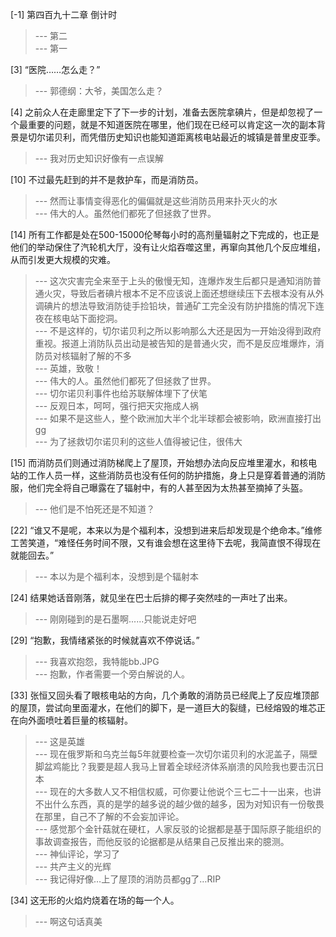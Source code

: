 
[-1] 第四百九十二章 倒计时
>--- 第二<br>
>--- 第一<br>

[3] “医院……怎么走？”
>--- 郭德纲：大爷，美国怎么走？<br>

[4] 之前众人在走廊里定下了下一步的计划，准备去医院拿碘片，但是却忽视了一个最重要的问题，就是不知道医院在哪里，他们现在已经可以肯定这一次的副本背景是切尔诺贝利，而凭借历史知识也能知道距离核电站最近的城镇是普里皮亚季。
>--- 我对历史知识好像有一点误解<br>

[10] 不过最先赶到的并不是救护车，而是消防员。
>--- 然而让事情变得恶化的偏偏就是这些消防员用来扑灭火的水<br>
>--- 伟大的人。虽然他们都死了但拯救了世界。<br>

[14] 所有工作都是处在500-15000伦琴每小时的高剂量辐射之下完成的，也正是他们的举动保住了汽轮机大厅，没有让火焰吞噬这里，再窜向其他几个反应堆组，从而引发更大规模的灾难。
>--- 这次灾害完全来至于上头的傲慢无知，连爆炸发生后都只是通知消防普通火灾，导致后者碘片根本不足不应该说上面还想继续压下去根本没有从外调碘片的想法导致消防徒手捡铅块，普通矿工完全没有防护措施的情况下连夜在核电站下面挖洞。<br>
>--- 不是这样的，切尔诺贝利之所以影响那么大还是因为一开始没得到政府重视。报道上消防队员出动是被告知的是普通火灾，而不是反应堆爆炸，消防员对核辐射了解的不多<br>
>--- 英雄，致敬！<br>
>--- 伟大的人。虽然他们都死了但拯救了世界。<br>
>--- 切尔诺贝利事件也给苏联解体埋下了伏笔<br>
>--- 反观日本，呵呵，强行把天灾拖成人祸<br>
>--- 如果不是这些人，整个欧洲加大半个北半球都会被影响，欧洲直接打出gg<br>
>--- 为了拯救切尔诺贝利的这些人值得被记住，很伟大<br>

[15] 而消防员们则通过消防梯爬上了屋顶，开始想办法向反应堆里灌水，和核电站的工作人员一样，这些消防员也没有任何的防护措施，身上只是穿着普通的消防服，他们完全将自己曝露在了辐射中，有的人甚至因为太热甚至摘掉了头盔。
>--- 他们是不怕死还是不知道？<br>

[22] “谁又不是呢，本来以为是个福利本，没想到进来后却发现是个绝命本。”维修工苦笑道，“难怪任务时间不限，又有谁会想在这里待下去呢，我简直恨不得现在就能回去。”
>--- 本以为是个福利本，没想到是个辐射本<br>

[24] 结果她话音刚落，就见坐在巴士后排的椰子突然哇的一声吐了出来。
>--- 刚刚碰到的是石墨啊......只能说走好吧<br>

[29] “抱歉，我情绪紧张的时候就喜欢不停说话。”
>--- 我喜欢抱怨，我特能bb.JPG<br>
>--- 抱歉，作者需要一个旁白解说的人。<br>

[33] 张恒又回头看了眼核电站的方向，几个勇敢的消防员已经爬上了反应堆顶部的屋顶，尝试向里面灌水，在他们的脚下，是一道巨大的裂缝，已经熔毁的堆芯正在向外面喷吐着巨量的核辐射。
>--- 这是英雄<br>
>--- 现在俄罗斯和乌克兰每5年就要检查一次切尔诺贝利的水泥盖子，隔壁脚盆鸡能比？我要是超人我马上冒着全球经济体系崩溃的风险我也要击沉日本<br>
>--- 现在的大多数人又不相信权威，可你要让他说个三七二十一出来，也讲不出什么东西，真的是学的越多说的越少做的越多，因为对知识有一份敬畏在那里，自己不了解的不会妄加评论。<br>
>--- 感觉那个金针菇就在硬杠，人家反驳的论据都是基于国际原子能组织的事故调查报告，而他反驳的论据都是从结果自己反推出来的臆测。<br>
>--- 神仙评论，学习了<br>
>--- 共产主义的光辉<br>
>--- 我记得好像…上了屋顶的消防员都gg了…RIP<br>

[34] 这无形的火焰灼烧着在场的每一个人。
>--- 啊这句话真美<br>
